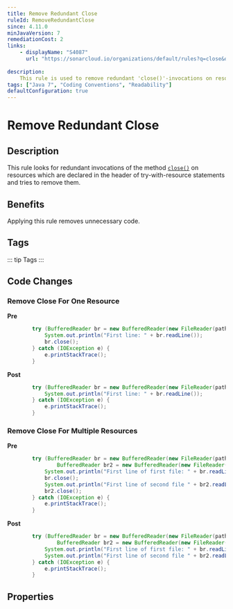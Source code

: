 ```yaml
---
title: Remove Redundant Close
ruleId: RemoveRedundantClose
since: 4.11.0
minJavaVersion: 7
remediationCost: 2
links:
    - displayName: "S4087"
      url: "https://sonarcloud.io/organizations/default/rules?q=close&open=java%3AS4087"
    
description:
    This rule is used to remove redundant 'close()'-invocations on resources which are declared in the header of try-with-resource statements.
tags: ["Java 7", "Coding Conventions", "Readability"]
defaultConfiguration: true
---
```


# Remove Redundant Close

## Description

This rule looks for redundant invocations of the method [`close()`](https://docs.oracle.com/en/java/javase/18/docs/api/java.base/java/lang/AutoCloseable.html#close()) on resources which are declared in the header of try-with-resource statements 
 and tries to remove them.

## Benefits

Applying this rule removes unnecessary code.


## Tags

::: tip Tags
<TagLinks />
:::

## Code Changes

### Remove Close For One Resource

__Pre__
```java
		try (BufferedReader br = new BufferedReader(new FileReader(path))) {
			System.out.println("First line: " + br.readLine());
			br.close();
		} catch (IOException e) {
			e.printStackTrace();
		}
```

__Post__
```java
		try (BufferedReader br = new BufferedReader(new FileReader(path))) {
			System.out.println("First line: " + br.readLine());
		} catch (IOException e) {
			e.printStackTrace();
		}
```


### Remove Close For Multiple Resources

__Pre__

```java
		try (BufferedReader br = new BufferedReader(new FileReader(path));
				BufferedReader br2 = new BufferedReader(new FileReader(path2))) {
			System.out.println("First line of first file: " + br.readLine());
			br.close();
			System.out.println("First line of second file " + br2.readLine());
			br2.close();
		} catch (IOException e) {
			e.printStackTrace();
		}
```

__Post__
```java
		try (BufferedReader br = new BufferedReader(new FileReader(path));
				BufferedReader br2 = new BufferedReader(new FileReader(path2))) {
			System.out.println("First line of first file: " + br.readLine());
			System.out.println("First line of second file " + br2.readLine());
		} catch (IOException e) {
			e.printStackTrace();
		}
```


<VersionNotice />


## Properties

<RuleProperties />
